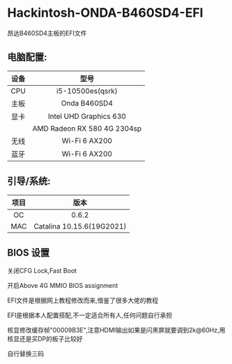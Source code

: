 # Hackintosh-ONDA-B460SD4-EFI
昂达B460SD4主板的EFI文件

## 电脑配置:
| 设备 |            型号             |
| :--: | :-------------------------: |
| CPU  |      i5-10500es(qsrk)       |
| 主板 |        Onda B460SD4         |
| 显卡 |   Intel UHD Graphics 630    |
|      | AMD Radeon RX 580 4G 2304sp |
| 无线 |        Wi-Fi 6 AX200        |
| 蓝牙 |        Wi-Fi 6 AX200        |

## 引导/系统:
| 项目 |            版本             |
| :--: | :-------------------------: |
|  OC  |            0.6.2            |
|  MAC |   Catalina 10.15.6(19G2021) |

## BIOS 设置

关闭CFG Lock,Fast Boot

开启Above 4G MMIO BIOS assignment

EFI文件是根据网上教程修改而来,借鉴了很多大佬的教程

EFI是根据本人配置搭配,不一定适合所有人,任何问题自行承担

核显修改缓存帧"00009B3E",注意HDMI输出如果是闪黑屏就要调到2k@60Hz,用核显还是买DP的板子比较好

自行替换三码

